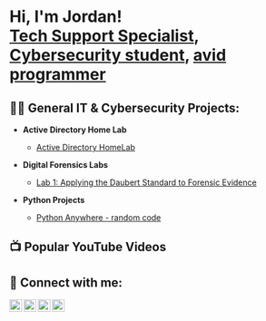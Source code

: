 <h1>Hi, I'm Jordan! <br/><a href="https://github.com/joshmadakor1">Tech Support Specialist</a>, <a href="https://www.linkedin.com/in/awl4114awl/">Cybersecurity student</a>, <a href="https://www.youtube.com/c/joshmadakor">avid programmer</a></h1>

<h2>👨‍💻 General IT & Cybersecurity Projects:</h2>

- <b>Active Directory Home Lab</b>
  - [Active Directory HomeLab]()

- <b>Digital Forensics Labs</b>
  - [Lab 1: Applying the Daubert Standard to Forensic Evidence]()

- <b>Python Projects</b>
  - [Python Anywhere - random code](https://www.pythonanywhere.com/user/awl4114awl/files/home/awl4114awl)

<h2>📺 Popular YouTube Videos</h2>



<h2> 🤳 Connect with me:</h2>

[<img align="left" alt="JoshMadakor | YouTube" width="22px" src="https://cdn.jsdelivr.net/npm/simple-icons@v3/icons/youtube.svg" />][youtube]
[<img align="left" alt="JoshMadakor | Twitter" width="22px" src="https://cdn.jsdelivr.net/npm/simple-icons@v3/icons/twitter.svg" />][twitter]
[<img align="left" alt="JoshMadakor | LinkedIn" width="22px" src="https://cdn.jsdelivr.net/npm/simple-icons@v3/icons/linkedin.svg" />][linkedin]
[<img align="left" alt="JoshMadakor | Instagram" width="22px" src="https://cdn.jsdelivr.net/npm/simple-icons@v3/icons/instagram.svg" />][instagram]

[twitter]: https://twitter.com/joshmadakor
[youtube]: https://www.youtube.com/c/joshmadakor
[instagram]: https://www.instagram.com/joshmadakor/
[linkedin]: https://linkedin.com/in/joshmadakor

<!--
**joshmadakor1/joshmadakor1** is a ✨ _special_ ✨ repository because its `README.md` (this file) appears on your GitHub profile.

Here are some ideas to get you started:

- 🔭 I’m currently working on ...
- 🌱 I’m currently learning ...
- 👯 I’m looking to collaborate on ...
- 🤔 I’m looking for help with ...
- 💬 Ask me about ...
- 📫 How to reach me: ...
- 😄 Pronouns: ...
- ⚡ Fun fact: ...
-->

